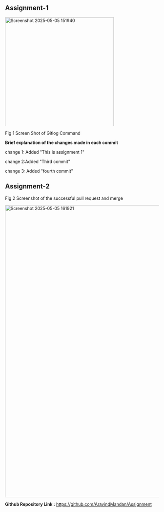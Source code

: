 


 ## Assignment-1

 <img width="356" alt="Screenshot 2025-05-05 151940" src="https://github.com/user-attachments/assets/9e0a4086-35b6-48f6-9958-1a0297da2d53" />

  Fig 1 Screen Shot of Gitlog Command
   
**Brief explanation of the changes made in each commit**

change 1: Added "This is assignment 1"

change 2:Added "Third commit"

change 3: Added "fourth commit"

## Assignment-2

  Fig 2 Screenshot of the successful pull request and merge

 

<img width="955" alt="Screenshot 2025-05-05 161921" src="https://github.com/user-attachments/assets/a38dd421-4551-4469-8b46-b89b4f439bd1" />



**Github Repository Link :**
        https://github.com/AravindMandan/Assignment

